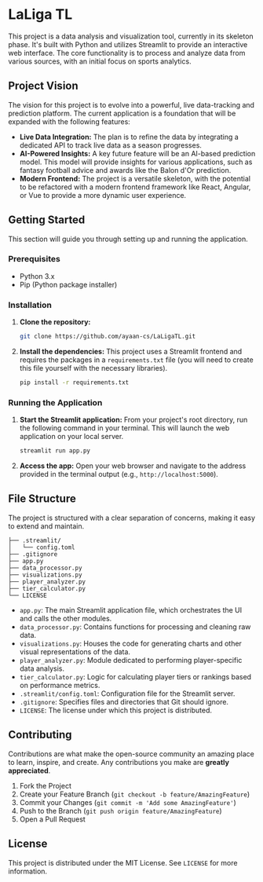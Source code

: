 # LaLiga TL

This project is a data analysis and visualization tool, currently in its skeleton phase. It's built with Python and utilizes Streamlit to provide an interactive web interface. The core functionality is to process and analyze data from various sources, with an initial focus on sports analytics.

## Project Vision

The vision for this project is to evolve into a powerful, live data-tracking and prediction platform. The current application is a foundation that will be expanded with the following features:

* **Live Data Integration:** The plan is to refine the data by integrating a dedicated API to track live data as a season progresses.
* **AI-Powered Insights:** A key future feature will be an AI-based prediction model. This model will provide insights for various applications, such as fantasy football advice and awards like the Balon d'Or prediction.
* **Modern Frontend:** The project is a versatile skeleton, with the potential to be refactored with a modern frontend framework like React, Angular, or Vue to provide a more dynamic user experience.

## Getting Started

This section will guide you through setting up and running the application.

### Prerequisites

* Python 3.x
* Pip (Python package installer)

### Installation

1.  **Clone the repository:**

    ```bash
    git clone https://github.com/ayaan-cs/LaLigaTL.git
    ```

2.  **Install the dependencies:**
    This project uses a Streamlit frontend and requires the packages in a `requirements.txt` file (you will need to create this file yourself with the necessary libraries).

    ```bash
    pip install -r requirements.txt
    ```

### Running the Application

1.  **Start the Streamlit application:**
    From your project's root directory, run the following command in your terminal. This will launch the web application on your local server.

    ```bash
    streamlit run app.py
    ```

2.  **Access the app:**
    Open your web browser and navigate to the address provided in the terminal output (e.g., `http://localhost:5000`).

## File Structure

The project is structured with a clear separation of concerns, making it easy to extend and maintain.

```
├── .streamlit/
│   └── config.toml
├── .gitignore
├── app.py
├── data_processor.py
├── visualizations.py
├── player_analyzer.py
├── tier_calculator.py
└── LICENSE
```

* `app.py`: The main Streamlit application file, which orchestrates the UI and calls the other modules.
* `data_processor.py`: Contains functions for processing and cleaning raw data.
* `visualizations.py`: Houses the code for generating charts and other visual representations of the data.
* `player_analyzer.py`: Module dedicated to performing player-specific data analysis.
* `tier_calculator.py`: Logic for calculating player tiers or rankings based on performance metrics.
* `.streamlit/config.toml`: Configuration file for the Streamlit server.
* `.gitignore`: Specifies files and directories that Git should ignore.
* `LICENSE`: The license under which this project is distributed.

## Contributing

Contributions are what make the open-source community an amazing place to learn, inspire, and create. Any contributions you make are **greatly appreciated**.

1.  Fork the Project
2.  Create your Feature Branch (`git checkout -b feature/AmazingFeature`)
3.  Commit your Changes (`git commit -m 'Add some AmazingFeature'`)
4.  Push to the Branch (`git push origin feature/AmazingFeature`)
5.  Open a Pull Request

## License

This project is distributed under the MIT License. See `LICENSE` for more information.